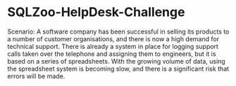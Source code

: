 # SQLZoo-HelpDesk-Challenge

Scenario: A software company has been successful in selling its products to a number of customer organisations, and there is now a high demand for technical support. There is already a system in place for logging support calls taken over the telephone and assigning them to engineers, but it is based on a series of spreadsheets. With the growing volume of data, using the spreadsheet system is becoming slow, and there is a significant risk that errors will be made.
